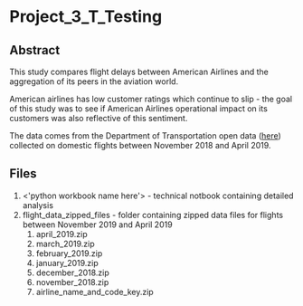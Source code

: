 # Project_3_T_Testing

## Abstract

This study compares flight delays between American Airlines and the aggregation of its peers in the aviation world.  

American airlines has low customer ratings which continue to slip - the goal of this study was to see if American Airlines operational impact on its customers was also reflective of this sentiment.  




The data comes from the Department of Transportation open data ([here](https://www.transtats.bts.gov/DL_SelectFields.asp?Table_ID=236)) collected on domestic flights between November 2018 and April 2019.

## Files
1. <'python workbook name here'> - technical notbook containing detailed analysis
1. flight_data_zipped_files - folder containing zipped data files for flights between November 2019 and April 2019
   1. april_2019.zip
   1. march_2019.zip
   1. february_2019.zip
   1. january_2019.zip
   1. december_2018.zip
   1. november_2018.zip
   1. airline_name_and_code_key.zip
